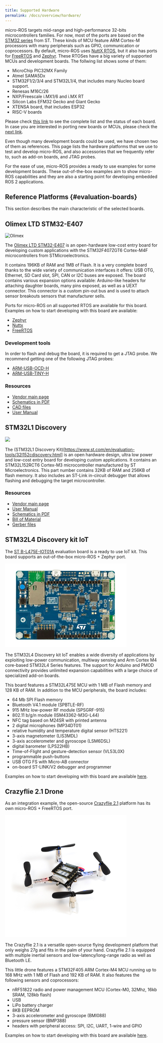 ```yaml
---
title: Supported Hardware
permalink: /docs/overview/hardware/
---
```


micro-ROS targets mid-range and high-performance 32-bits microcontrollers families. For now, most of the ports are based on the [STM32 series](https://www.st.com/en/microcontrollers-microprocessors/stm32-32-bit-arm-cortex-mcus.html) from ST. These kinds of MCU feature ARM Cortex-M processors with many peripherals such as GPIO, communication or coprocessors.  By default, micro-ROS uses [NuttX RTOS](https://nuttx.org/), but it also has ports for [FreeRTOS](https://www.freertos.org/) and [Zephyr](https://www.zephyrproject.org/). These RTOSes have a big variety of supported MCUs and development boards. The follwing list shows some of them:

+ MicroChip PIC32MX Family
+ Atmel SAMA5Dx
+ STM32F1/2/3/4 and STM32L1/4, that includes many Nucleo board support.
+ Renesas M16C/26
+ NXP/Freescale i.MX1/6 and i.MX RT
+ Silicon Labs EFM32 Gecko and Giant Gecko
+ XTENSA board, that includes ESP32
+ RISC-V boards

<!-- TODO (pablogs): Update this paragraph to a more generic porting guide link  -->
Please check [this link](https://cwiki.apache.org/confluence/display/NUTTX/Supported+Platforms) to see the complete list and the status of each board. In case you are interested in porting new boards or MCUs, please check the [next link](https://cwiki.apache.org/confluence/display/NUTTX/Porting+Guide).

Even though many development boards could be used, we have chosen two of them as references. This page lists the hardware platforms that we use to test and develop micro-ROS, and also accessories that we frequently refer to, such as add-on boards, and JTAG probes.

For the ease of use, micro-ROS provides a ready to use examples for some development boards. These out-of-the-box examples aim to show micro-ROS capabilities and they are also a starting point for developing embedded ROS 2 applications.

## Reference Platforms {#evaluation-boards}

This section describes the main characteristic of the selected boards.

## Olimex LTD STM32-E407

![Olimex](https://www.olimex.com/Products/ARM/ST/STM32-E407/images/STM32-E407-02.jpg)

The [Olimex LTD STM32-E407](https://www.olimex.com/Products/ARM/ST/STM32-E407/open-source-hardware) is an open-hardware low-cost entry board for developing custom applications with the STM32F407ZGT6 Cortex-M4F microcontrollers from STMicroelectronics.

It contains 196KB of RAM and 1MB of Flash. It is a very complete board thanks to the wide variety of communication interfaces it offers: USB OTG, Ethernet, SD Card slot, SPI, CAN or I2C buses are exposed. The board contains various expansion options available: Arduino-like headers for attaching daughter boards, many pins exposed, as well as a UEXT connector. This connector is a custom pin-out bus and is used to attach sensor breakouts sensors that manufacturer sells.

Ports for micro-ROS on all supported RTOS are available for this board. Examples on how to start developing with this board are available:
 - [Zephyr](/docs/tutorials/advanced/zephyr/zephyr_getting_started/)
 - [Nuttx](/docs/tutorials/advanced/nuttx/nuttx_getting_started/)
 - [FreeRTOS](/docs/tutorials/advanced/freertos/freertos_getting_started/)

### Development tools

In order to flash and debug the board, it is required to get a JTAG probe. We recommend getting one of the following JTAG probes:

+ [ARM-USB-OCD-H](https://www.olimex.com/Products/ARM/JTAG/ARM-USB-OCD-H/)
+ [ARM-USB-TINY-H](https://www.olimex.com/Products/ARM/JTAG/ARM-USB-TINY-H/)

### Resources

+ [Vendor main page](https://www.olimex.com/Products/ARM/ST/STM32-E407/open-source-hardware)
+ [Schematics in PDF](https://github.com/OLIMEX/STM32F4/blob/master/HARDWARE/STM32-E407/STM32-E407_Rev_F.pdf)
+ [CAD files](https://github.com/OLIMEX/STM32F4)
+ [User Manual](https://www.olimex.com/Products/ARM/ST/STM32-E407/resources/STM32-E407.pdf)

## STM32L1 Discovery

![](https://www.st.com/content/ccc/fragment/product_related/rpn_information/board_photo/48/0b/aa/9b/b5/d7/43/89/32l152cdiscovery.jpg/files/32l152cdiscovery.jpg/_jcr_content/translations/en.32l152cdiscovery.jpg)

The (STM32L1 Discovery Kit)[https://www.st.com/en/evaluation-tools/32l152cdiscovery.html] is an open hardware design, ultra low power and low-cost entry board for developing custom applications. It contains an STM32L152RCT6 Cortex-M3 microcontroller manufactured by ST Microelectronics. This part number contains 32KB of RAM and 256KB of flash memory. It also includes an ST-Link in-circuit debugger that allows flashing and debugging the target microcontroller.

### Resources

+ [Vendor main page](https://www.st.com/en/evaluation-tools/32l152cdiscovery.html)
+ [User Manual](https://www.st.com/content/ccc/resource/technical/document/user_manual/08/f8/63/f5/7b/3d/40/ff/DM00027954.pdf/files/DM00027954.pdf/jcr:content/translations/en.DM00027954.pdf)
+ [Schematics in PDF](https://www.st.com/resource/en/schematic_pack/32l152cdiscovery_sch.zip)
+ [Bill of Material](https://www.st.com/resource/en/bill_of_materials/32l152cdiscovery_bom.zip)
+ [Gerber files](https://www.st.com/resource/en/bill_of_materials/32l152cdiscovery_bom.zip)


## STM32L4 Discovery kit IoT 

The [ST B-L475E-IOT01A](https://www.st.com/en/evaluation-tools/b-l475e-iot01a.html) evaluation board is a ready to use IoT kit. This board supports an out-of-the-box micro-ROS + Zephyr port.

<img width="400" src="imgs/2.jpg">

The STM32L4 Discovery kit IoT enables a wide diversity of applications by exploiting low-power communication, multiway sensing and Arm Cortex M4 core-based STM32L4 Series features.
The support for Arduino and PMOD connectivity provides unlimited expansion capabilities with a large choice of specialized add-on boards.

This board features a STM32L475E MCU with 1 MB of Flash memory and 128 KB of RAM. In addition to the MCU peripherals, the board includes: 
 - 64 Mb SPI Flash memory
 - Bluetooth V4.1 module (SPBTLE-RF)
 - 915 MHz low-power RF module (SPSGRF-915)
 - 802.11 b/g/n module (ISM43362-M3G-L44)
 - NFC tag based on M24SR with printed antenna
 - 2 digital microphones (MP34DT01)
 - relative humidity and temperature digital sensor (HTS221)
 - 3-axis magnetometer (LIS3MDL)
 - 3-axis accelerometer and gyroscope (LSM6DSL)
 - digital barometer (LPS22HB)
 - Time-of-Flight and gesture-detection sensor (VL53L0X)
 - programmable push-buttons
 - USB OTG FS with Micro-AB connector
 - on-board ST-LINK/V2 debugger and programmer

Examples on how to start developing with this board are available [here](/docs/tutorials/demos/tof_demo/).


## Crazyflie 2.1 Drone

As an integration example, the open-source [Crazyflie 2.1](https://www.bitcraze.io/products/crazyflie-2-1/) platform has its own micro-ROS + FreeRTOS port. 

<img width="400" src="imgs/3.jpg">

The Crazyflie 2.1 is a versatile open-source flying development platform that only weighs 27g and fits in the palm of your hand. Crazyflie 2.1 is equipped with multiple inertial sensors and low-latency/long-range radio as well as Bluetooth LE.

This little drone features a STM32F405 ARM Cortex-M4 MCU running up to 168 MHz with 1 MB of Flash and 192 KB of RAM. It also features the following sensors and coprocessors:
 - nRF51822 radio and power management MCU (Cortex-M0, 32Mhz, 16kb SRAM, 128kb flash)
 - USB
 - LiPo battery charger
 - 8KB EEPROM
 - 3-axis accelerometer and gyroscope (BMI088)
 - pressure sensor (BMP388)
 - headers with peripheral access: SPI, I2C, UART, 1-wire and GPIO

Examples on how to start developing with this board are available [here](/docs/tutorials/demos/crazyflie_demo/).
